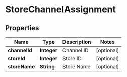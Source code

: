 
# StoreChannelAssignment

## Properties
Name | Type | Description | Notes
------------ | ------------- | ------------- | -------------
**channelId** | **Integer** | Channel ID |  [optional]
**storeId** | **Integer** | Store ID |  [optional]
**storeName** | **String** | Store Name |  [optional]



